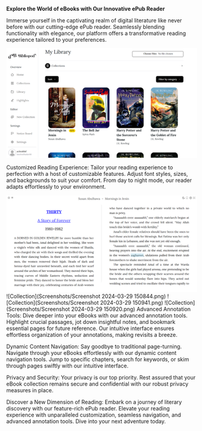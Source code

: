 <b>Explore the World of eBooks with Our Innovative ePub Reader</b>

Immerse yourself in the captivating realm of digital literature like never before with our cutting-edge ePub reader. Seamlessly blending functionality with elegance, our platform offers a transformative reading experience tailored to your preferences.

![Home](Screenshots/screencapture-localhost-5173-2024-03-29-15_02_11.png)

Customized Reading Experience: Tailor your reading experience to perfection with a host of customizable features. Adjust font styles, sizes, and backgrounds to suit your comfort. From day to night mode, our reader adapts effortlessly to your environment.

![Reader](Screenshots/screencapture-localhost-5173-read-2024-03-29-15_05_30.png)
![Collection](Screenshots/Screenshot 2024-03-29 150844.png) ![Collection](Screenshots/Screenshot 2024-03-29 150941.png) ![Collection](Screenshots/Screenshot 2024-03-29 150920.png)
Advanced Annotation Tools: Dive deeper into your eBooks with our advanced annotation tools. Highlight crucial passages, jot down insightful notes, and bookmark essential pages for future reference. Our intuitive interface ensures effortless organization of your annotations, making revisits a breeze.

Dynamic Content Navigation: Say goodbye to traditional page-turning. Navigate through your eBooks effortlessly with our dynamic content navigation tools. Jump to specific chapters, search for keywords, or skim through pages swiftly with our intuitive interface.

Privacy and Security: Your privacy is our top priority. Rest assured that your eBook collection remains secure and confidential with our robust privacy measures in place.

Discover a New Dimension of Reading: Embark on a journey of literary discovery with our feature-rich ePub reader. Elevate your reading experience with unparalleled customization, seamless navigation, and advanced annotation tools. Dive into your next adventure today.

